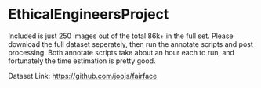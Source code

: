 # EthicalEngineersProject

Included is just 250 images out of the total 86k+ in the full set. Please download the full dataset seperately, then run the annotate scripts and post processing. Both annotate scripts take about an hour each to run, and fortunately the time estimation is pretty good.

Dataset Link:
https://github.com/joojs/fairface
